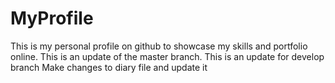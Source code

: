 # MyProfile
This is my personal profile on github to showcase my skills and portfolio online.
This is an update of the master branch.
This is an update for develop branch
Make changes to diary file and update it